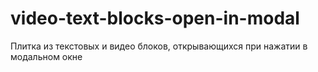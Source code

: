 # video-text-blocks-open-in-modal
Плитка из текстовых и видео блоков, открывающихся при нажатии в модальном окне
